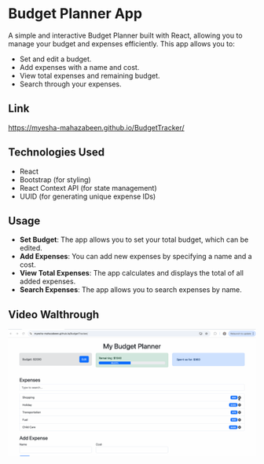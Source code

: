 # Budget Planner App

A simple and interactive Budget Planner built with React, allowing you to manage your budget and expenses efficiently. This app allows you to:
- Set and edit a budget.
- Add expenses with a name and cost.
- View total expenses and remaining budget.
- Search through your expenses.

## Link

https://myesha-mahazabeen.github.io/BudgetTracker/

## Technologies Used
- React
- Bootstrap (for styling)
- React Context API (for state management)
- UUID (for generating unique expense IDs)

## Usage
- **Set Budget**: The app allows you to set your total budget, which can be edited.
- **Add Expenses**: You can add new expenses by specifying a name and a cost.
- **View Total Expenses**: The app calculates and displays the total of all added expenses.
- **Search Expenses**: The app allows you to search expenses by name.

## Video Walthrough
![](https://github.com/Myesha-Mahazabeen/BudgetTracker/blob/master/budgettracker.gif)

